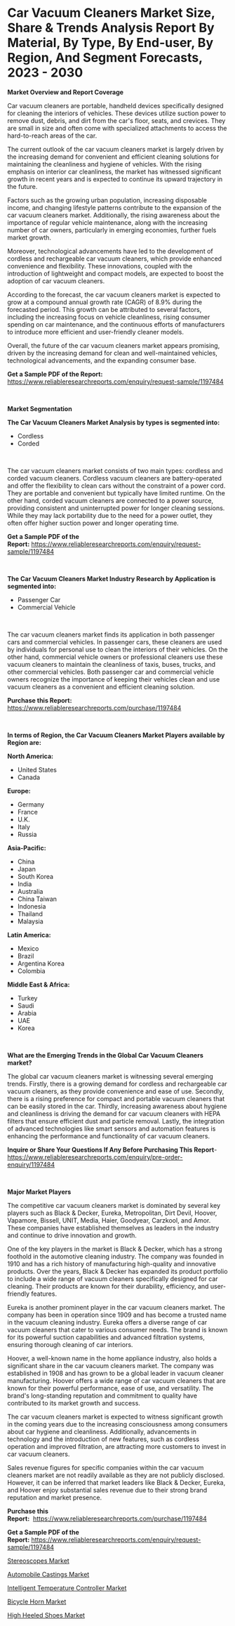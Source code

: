 <p><h1>Car Vacuum Cleaners Market Size, Share & Trends Analysis Report By Material, By Type, By End-user, By Region, And Segment Forecasts, 2023 - 2030</h1></p><p><strong>Market Overview and Report Coverage</strong></p>
<p><p>Car vacuum cleaners are portable, handheld devices specifically designed for cleaning the interiors of vehicles. These devices utilize suction power to remove dust, debris, and dirt from the car's floor, seats, and crevices. They are small in size and often come with specialized attachments to access the hard-to-reach areas of the car.</p><p>The current outlook of the car vacuum cleaners market is largely driven by the increasing demand for convenient and efficient cleaning solutions for maintaining the cleanliness and hygiene of vehicles. With the rising emphasis on interior car cleanliness, the market has witnessed significant growth in recent years and is expected to continue its upward trajectory in the future.</p><p>Factors such as the growing urban population, increasing disposable income, and changing lifestyle patterns contribute to the expansion of the car vacuum cleaners market. Additionally, the rising awareness about the importance of regular vehicle maintenance, along with the increasing number of car owners, particularly in emerging economies, further fuels market growth.</p><p>Moreover, technological advancements have led to the development of cordless and rechargeable car vacuum cleaners, which provide enhanced convenience and flexibility. These innovations, coupled with the introduction of lightweight and compact models, are expected to boost the adoption of car vacuum cleaners.</p><p>According to the forecast, the car vacuum cleaners market is expected to grow at a compound annual growth rate (CAGR) of 8.9% during the forecasted period. This growth can be attributed to several factors, including the increasing focus on vehicle cleanliness, rising consumer spending on car maintenance, and the continuous efforts of manufacturers to introduce more efficient and user-friendly cleaner models.</p><p>Overall, the future of the car vacuum cleaners market appears promising, driven by the increasing demand for clean and well-maintained vehicles, technological advancements, and the expanding consumer base.</p></p>
<p><strong>Get a Sample PDF of the Report:</strong> <a href="https://www.reliableresearchreports.com/enquiry/request-sample/1197484">https://www.reliableresearchreports.com/enquiry/request-sample/1197484</a></p>
<p>&nbsp;</p>
<p><strong>Market Segmentation</strong></p>
<p><strong>The Car Vacuum Cleaners Market Analysis by types is segmented into:</strong></p>
<p><ul><li>Cordless</li><li>Corded</li></ul></p>
<p>&nbsp;</p>
<p><p>The car vacuum cleaners market consists of two main types: cordless and corded vacuum cleaners. Cordless vacuum cleaners are battery-operated and offer the flexibility to clean cars without the constraint of a power cord. They are portable and convenient but typically have limited runtime. On the other hand, corded vacuum cleaners are connected to a power source, providing consistent and uninterrupted power for longer cleaning sessions. While they may lack portability due to the need for a power outlet, they often offer higher suction power and longer operating time.</p></p>
<p><strong>Get a Sample PDF of the Report:</strong>&nbsp;<a href="https://www.reliableresearchreports.com/enquiry/request-sample/1197484">https://www.reliableresearchreports.com/enquiry/request-sample/1197484</a></p>
<p>&nbsp;</p>
<p><strong>The Car Vacuum Cleaners Market Industry Research by Application is segmented into:</strong></p>
<p><ul><li>Passenger Car</li><li>Commercial Vehicle</li></ul></p>
<p>&nbsp;</p>
<p><p>The car vacuum cleaners market finds its application in both passenger cars and commercial vehicles. In passenger cars, these cleaners are used by individuals for personal use to clean the interiors of their vehicles. On the other hand, commercial vehicle owners or professional cleaners use these vacuum cleaners to maintain the cleanliness of taxis, buses, trucks, and other commercial vehicles. Both passenger car and commercial vehicle owners recognize the importance of keeping their vehicles clean and use vacuum cleaners as a convenient and efficient cleaning solution.</p></p>
<p><strong>Purchase this Report:</strong>&nbsp; <a href="https://www.reliableresearchreports.com/purchase/1197484">https://www.reliableresearchreports.com/purchase/1197484</a></p>
<p>&nbsp;</p>
<p><strong>In terms of Region, the Car Vacuum Cleaners Market Players available by Region are:</strong></p>
<p>
    <p> <strong> North America: </strong>
        <ul>
            <li>United States</li>
            <li>Canada</li>
        </ul>
        </p> 
    <p> <strong> Europe: </strong>
        <ul>
            <li>Germany</li>
            <li>France</li>
            <li>U.K.</li>
            <li>Italy</li>
            <li>Russia</li>
        </ul>
        </p> 
    <p> <strong> Asia-Pacific: </strong>
        <ul>
            <li>China</li>
            <li>Japan</li>
            <li>South Korea</li>
            <li>India</li>
            <li>Australia</li>
            <li>China Taiwan</li>
            <li>Indonesia</li>
            <li>Thailand</li>
            <li>Malaysia</li>
        </ul>
        </p> 
    <p> <strong> Latin America: </strong>
        <ul>
            <li>Mexico</li>
            <li>Brazil</li>
            <li>Argentina Korea</li>
            <li>Colombia</li>
        </ul>
        </p> 
    <p> <strong> Middle East & Africa: </strong>
        <ul>
            <li>Turkey</li>
            <li>Saudi</li>
            <li>Arabia</li>
            <li>UAE</li>
            <li>Korea</li>
        </ul>
    </p>
    </p>
<p>&nbsp;</p>
<p><strong>What are the Emerging Trends in the Global Car Vacuum Cleaners market?</strong></p>
<p><p>The global car vacuum cleaners market is witnessing several emerging trends. Firstly, there is a growing demand for cordless and rechargeable car vacuum cleaners, as they provide convenience and ease of use. Secondly, there is a rising preference for compact and portable vacuum cleaners that can be easily stored in the car. Thirdly, increasing awareness about hygiene and cleanliness is driving the demand for car vacuum cleaners with HEPA filters that ensure efficient dust and particle removal. Lastly, the integration of advanced technologies like smart sensors and automation features is enhancing the performance and functionality of car vacuum cleaners.</p></p>
<p><strong>Inquire or Share Your Questions If Any Before Purchasing This Report</strong>- <a href="https://www.reliableresearchreports.com/enquiry/pre-order-enquiry/1197484">https://www.reliableresearchreports.com/enquiry/pre-order-enquiry/1197484</a></p>
<p>&nbsp;</p>
<p><strong>Major Market Players</strong></p>
<p><p>The competitive car vacuum cleaners market is dominated by several key players such as Black & Decker, Eureka, Metropolitan, Dirt Devil, Hoover, Vapamore, Bissell, UNIT, Media, Haier, Goodyear, Carzkool, and Amor. These companies have established themselves as leaders in the industry and continue to drive innovation and growth.</p><p>One of the key players in the market is Black & Decker, which has a strong foothold in the automotive cleaning industry. The company was founded in 1910 and has a rich history of manufacturing high-quality and innovative products. Over the years, Black & Decker has expanded its product portfolio to include a wide range of vacuum cleaners specifically designed for car cleaning. Their products are known for their durability, efficiency, and user-friendly features.</p><p>Eureka is another prominent player in the car vacuum cleaners market. The company has been in operation since 1909 and has become a trusted name in the vacuum cleaning industry. Eureka offers a diverse range of car vacuum cleaners that cater to various consumer needs. The brand is known for its powerful suction capabilities and advanced filtration systems, ensuring thorough cleaning of car interiors.</p><p>Hoover, a well-known name in the home appliance industry, also holds a significant share in the car vacuum cleaners market. The company was established in 1908 and has grown to be a global leader in vacuum cleaner manufacturing. Hoover offers a wide range of car vacuum cleaners that are known for their powerful performance, ease of use, and versatility. The brand's long-standing reputation and commitment to quality have contributed to its market growth and success.</p><p>The car vacuum cleaners market is expected to witness significant growth in the coming years due to the increasing consciousness among consumers about car hygiene and cleanliness. Additionally, advancements in technology and the introduction of new features, such as cordless operation and improved filtration, are attracting more customers to invest in car vacuum cleaners.</p><p>Sales revenue figures for specific companies within the car vacuum cleaners market are not readily available as they are not publicly disclosed. However, it can be inferred that market leaders like Black & Decker, Eureka, and Hoover enjoy substantial sales revenue due to their strong brand reputation and market presence.</p></p>
<p><strong>Purchase this Report:</strong>&nbsp;&nbsp;<a href="https://www.reliableresearchreports.com/purchase/1197484">https://www.reliableresearchreports.com/purchase/1197484</a></p>
<p></p>
<p><strong>Get a Sample PDF of the Report:</strong>&nbsp;<a href="https://www.reliableresearchreports.com/enquiry/request-sample/1197484">https://www.reliableresearchreports.com/enquiry/request-sample/1197484</a></p>
<p><p><a href="https://www.linkedin.com/pulse/stereoscopes-market-research-report-unlocks-analysis-financial-zwswe/">Stereoscopes Market</a></p><p><a href="https://github.com/Chiragrp26/Market-Research-Report-List-1/blob/main/automobile-castings-market.md">Automobile Castings Market</a></p><p><a href="https://www.linkedin.com/pulse/intelligent-temperature-controller-market-size-2023-2030-global-web0e/">Intelligent Temperature Controller Market</a></p><p><a href="https://medium.com/@andem140256/bicycle-horn-market-research-report-its-history-and-forecast-2023-to-2030-088e2bce5044">Bicycle Horn Market</a></p><p><a href="https://medium.com/@mariad13206/high-heeled-shoes-market-size-reveals-the-best-marketing-channels-in-global-industry-1fc524a39a30">High Heeled Shoes Market</a></p></p>